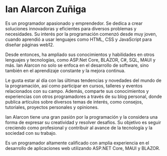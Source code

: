 # Ian Alarcon Zuñiga
Es un programador apasionado y emprendedor. Se dedica a crear soluciones innovadoras y eficientes para diversos problemas y necesidades. Su interés por la programación comenzó desde muy joven, cuando aprendió a usar lenguajes como HTML, CSS y JavaScript para diseñar páginas web12.

Desde entonces, ha ampliado sus conocimientos y habilidades en otros lenguajes y tecnologías, como ASP.Net Core, BLAZOR, C#, SQL, MAUI y más. Ian Alarcon no solo se enfoca en el desarrollo de software, sino también en el aprendizaje constante y la mejora continua.

Le gusta estar al día con las últimas tendencias y novedades del mundo de la programación, así como participar en cursos, talleres y eventos relacionados con su campo. Además, comparte sus conocimientos y experiencias con otros programadores a través de su blog personal, donde publica artículos sobre diversos temas de interés, como consejos, tutoriales, proyectos personales y opiniones.

Ian Alarcon tiene una gran pasión por la programación y la considera una forma de expresar su creatividad y resolver desafíos. Su objetivo es seguir creciendo como profesional y contribuir al avance de la tecnología y la sociedad con su trabajo.

Es un programador altamente calificado con amplia experiencia en el desarrollo de aplicaciones web utilizando ASP.NET Core, MAUI y BLAZOR.

